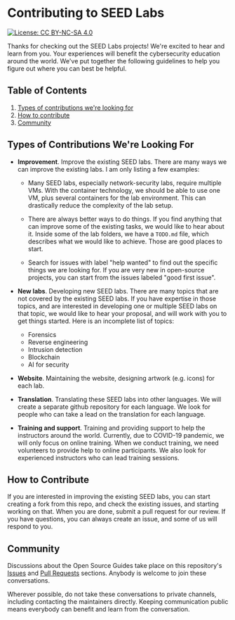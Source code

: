 # Contributing to SEED Labs
[![License: CC BY-NC-SA 4.0](https://img.shields.io/badge/License-CC%20BY--NC--SA%204.0-lightgrey.svg)](https://creativecommons.org/licenses/by-nc-sa/4.0/)

Thanks for checking out the SEED Labs projects! We're excited to hear and
learn from you. Your experiences will benefit the cybersecurity education
around the world. We've put together the following guidelines to help you
figure out where you can best be helpful.


## Table of Contents

1. [Types of contributions we're looking for](#types-of-contributions-were-looking-for)
1. [How to contribute](#how-to-contribute)
1. [Community](#community)

## Types of Contributions We're Looking For

- **Improvement**. Improve the existing SEED labs. There are many ways we can 
improve the existing labs. I am only listing a few examples:

  - Many SEED labs, especially network-security labs, require multiple
    VMs. With the container technology, we should be able to use one VM, 
    plus several containers for the lab environment. This can drastically
    reduce the complexity of the lab setup. 

  - There are always better ways to do things. If you find anything that can
    improve some of the existing tasks, we would like to hear 
    about it. Inside some of the lab folders, we have a ```TODO.md``` file, 
    which describes what we would like to achieve. Those are good places
    to start.

  - Search for issues with label "help wanted" to find out the specific things 
    we are looking for. If you are very new in open-source projects, 
    you can start from the issues labeled "good first issue". 

- **New labs**. Developing new SEED labs. There are many topics that are 
not covered by the existing SEED labs. If you have expertise in those 
topics, and are interested in developing
one or multiple SEED labs on that topic, we would like to hear your 
proposal, and will work with you to get things started. Here is 
an incomplete list of topics: 

  - Forensics
  - Reverse engineering
  - Intrusion detection
  - Blockchain 
  - AI for security


- **Website**. Maintaining the website, designing artwork (e.g. icons) for each lab.

- **Translation**. Translating these SEED labs into other languages. 
We will create a separate github repository for each language. We look
for people who can take a lead on the translation for each language. 

- **Training and support**. Training and providing support to help the instructors
around the world. Currently, due to COVID-19 pandemic, we 
will only focus on online training. When we conduct training, we need
volunteers to provide help to online participants. We also look for experienced
instructors who can lead training sessions. 

## How to Contribute

If you are interested in improving the existing SEED labs, you can start
creating a fork from this repo, and check the existing issues, and 
starting working on that. When you are done, submit a pull request 
for our review. If you have questions, you can always create an issue, and 
some of us will respond to you.  

## Community

Discussions about the Open Source Guides take place on 
this repository's [Issues](https://github.com/seed-labs/seed-labs/issues) and [Pull Requests](https://github.com/seed-labs/seed-labs/pulls) sections. Anybody is welcome to join these conversations. 

Wherever possible, do not take these conversations to private channels, including contacting the maintainers directly. Keeping communication public means everybody can benefit and learn from the conversation.

